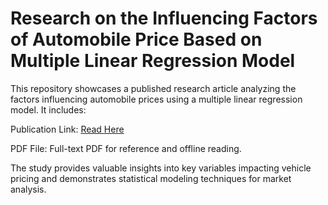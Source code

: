 # Research on the Influencing Factors of Automobile Price Based on Multiple Linear Regression Model
This repository showcases a published research article analyzing the factors influencing automobile prices using a multiple linear regression model. It includes:

Publication Link: [Read Here](https://drpress.org/ojs/index.php/HSET/article/view/17770)

PDF File: Full-text PDF for reference and offline reading.

The study provides valuable insights into key variables impacting vehicle pricing and demonstrates statistical modeling techniques for market analysis.
